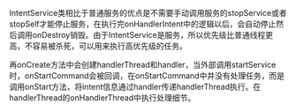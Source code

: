 IntentService类相比于普通服务的优点是不需要手动调用服务的stopService或者stopSelf才能停止服务，在执行完onHandlerIntent中的逻辑以后，会自动停止然后调用onDestroy销毁。由于IntentService是服务，所以优先级比普通线程更高，不容易被杀死，可以用来执行高优先级的任务。

再onCreate方法中会创建handlerThread和handler，当外部调用startService时，onStartCommand会被回调，在onStartCommand中并没有处理任务，而是调用onStart方法，将intent信息通过handler传递handlerThread执行。在handlerThread的onHandlerThread中执行处理细节。